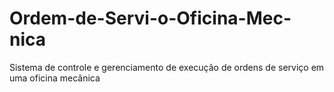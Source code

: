 # Ordem-de-Servi-o-Oficina-Mec-nica
Sistema de controle e gerenciamento de execução de ordens de serviço em uma oficina mecânica
